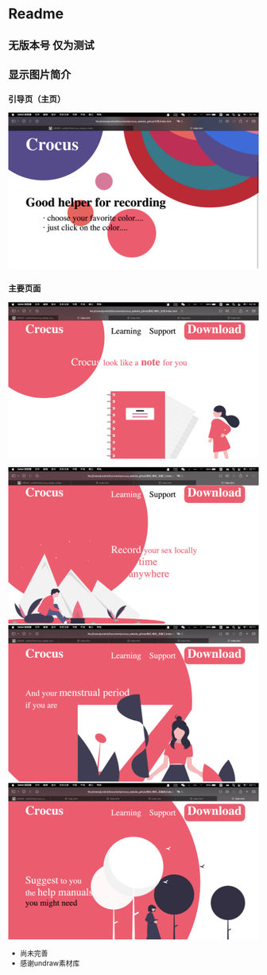 # Readme
## 无版本号 仅为测试

## 显示图片简介 

### 引导页（主页）
![截屏2022-06-27 02.10.35](media/16562668959653/16562673151765.png)


### 主要页面
![截屏2022-06-27 02.16.13](media/16562668959653/16562673978276.png)

![截屏2022-06-27 02.11.30](media/16562668959653/16562673457743.png)
![截屏2022-06-27 02.11.42](media/16562668959653/16562673457772.png)
![截屏2022-06-27 02.11.59](media/16562668959653/16562673457792.png)



* 尚未完善
* 感谢undraw素材库
